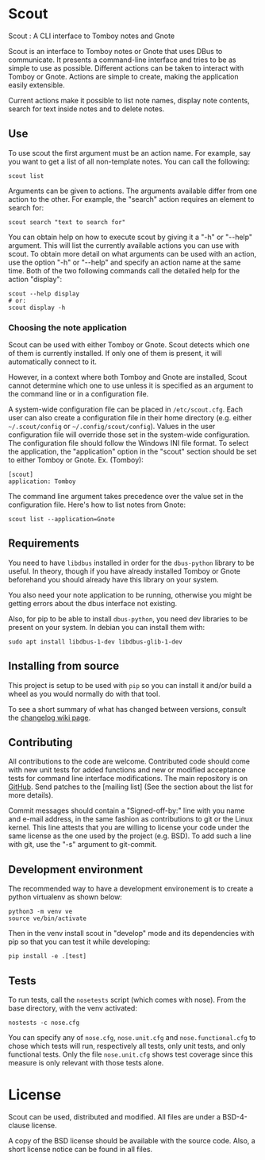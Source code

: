 # Scout

Scout : A CLI interface to Tomboy notes and Gnote

Scout is an interface to Tomboy notes or Gnote that uses DBus to
communicate. It presents a command-line interface and
tries to be as simple to use as possible. Different actions
can be taken to interact with Tomboy or Gnote. Actions are simple
to create, making the application easily extensible.

Current actions make it possible to list note names, display note contents,
search for text inside notes and to delete notes.

## Use

To use scout the first argument must be an action name. For example, say you
want to get a list of all non-template notes. You can call the following:

    scout list

Arguments can be given to actions. The arguments available differ from one
action to the other. For example,
the "search" action requires an element to search for:

    scout search "text to search for"

You can obtain help on how to execute scout by giving it a "-h" or "--help"
argument. This will list the currently available actions you can use with
scout. To obtain more detail on what arguments can be used with an action, use
the option "-h" or "--help" and specify an action name at the same time. Both
of the two following commands call the detailed help for the action "display":

    scout --help display
    # or:
    scout display -h

### Choosing the note application

Scout can be used with either Tomboy or Gnote. Scout detects which one of
them is currently installed. If only one of them is present, it will
automatically connect to it.

However, in a context where both Tomboy and Gnote are installed, Scout cannot
determine which one to use unless it is specified as an argument to the command
line or in a configuration file.

A system-wide configuration file can be placed in `/etc/scout.cfg`. Each
user can also create a configuration file in their home directory (e.g. either
`~/.scout/config` or `~/.config/scout/config`). Values in the user
configuration file will override those set in the system-wide configuration.
The configuration file should follow the Windows INI file format. To select the
application, the "application" option in the "scout" section should be set to
either Tomboy or Gnote. Ex. (Tomboy):

    [scout]
    application: Tomboy

The command line argument takes precedence over the value set in the
configuration file. Here's how to list notes from Gnote:

    scout list --application=Gnote

## Requirements

You need to have `libdbus` installed in order for the `dbus-python` library to
be useful. In theory, though if you have already installed Tomboy or Gnote
beforehand you should already have this library on your system.

You also need your note application to be running, otherwise you might be
getting errors about the dbus interface not existing.

Also, for pip to be able to install `dbus-python`, you need dev libraries to be
present on your system. In debian you can install them with:

    sudo apt install libdbus-1-dev libdbus-glib-1-dev

## Installing from source

This project is setup to be used with `pip` so you can install it and/or build
a wheel as you would normally do with that tool.

To see a short summary of what has changed between versions, consult the
[changelog wiki page][ChangeLog].

## Contributing

All contributions to the code are welcome. Contributed code should come with
new unit tests for added functions and new or modified acceptance tests for
command line interface modifications. The main repository is on [GitHub]. Send
patches to the [mailing list] (See the section about the list for more
details).

Commit messages should contain a "Signed-off-by:" line with you name and e-mail
address, in the same fashion as contributions to git or the Linux kernel. This
line attests that you are willing to license your code under the same license
as the one used by the project (e.g. BSD). To add such a line with git, use the
"-s" argument to git-commit.

## Development environment

The recommended way to have a development environement is to create a python
virtualenv as shown below:

    python3 -m venv ve
    source ve/bin/activate

Then in the venv install scout in "develop" mode and its dependencies with pip
so that you can test it while developing:

    pip install -e .[test]

## Tests

To run tests, call the `nosetests` script (which comes with nose). From the
base directory, with the venv activated:

    nostests -c nose.cfg

You can specify any of `nose.cfg`, `nose.unit.cfg` and `nose.functional.cfg` to
chose which tests will run, respectively all tests, only unit tests, and only
functional tests. Only the file `nose.unit.cfg` shows test coverage since this
measure is only relevant with those tests alone.

# License

Scout can be used, distributed and modified. All files are under a BSD-4-clause
license.

A copy of the BSD license should be available with the source code. Also, a
short license notice can be found in all files.

[Github]: https://github.com/lelutin/scout
[ChangeLog]:https://github.com/lelutin/scout/wiki/ChangeLog
